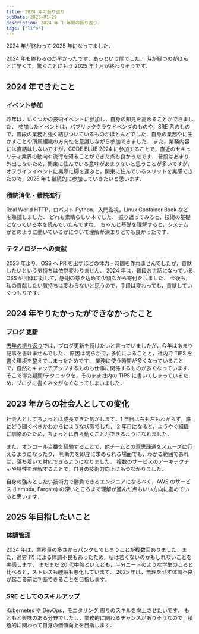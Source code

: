 ```yaml
---
title: 2024 年の振り返り
pubDate: 2025-01-29
description: 2024 年 1 年間の振り返り．
tags: ['life']
---
```


2024 年が終わって 2025 年になってました．

2024 年も終わるのが早かったです．あっという間でした．
時が経つのがほんとに早くて，驚くことにもう 2025 年 1 月が終わりそうです．

## 2024 年できたこと

### イベント参加

昨年は，いくつかの技術イベントに参加し，自身の知見を高めることができました．
参加したイベントは，パブリッククラウドベンダのものや，SRE 系のもので，普段の業務と強く結びついているものがほとんどでした．自身の業務やに生かすことや所属組織の方向性を意識しながら参加できました．
また，業務内容には直結はしないですが，CODE BLUE 2024 に参加することで，直近のセキュリティ業界の動向や流行を知ることができた点も良かったです．
普段はあまり外出しないため，関東に住んでいる意味があまりないと思うことが多いですが，オフラインイベントに実際に脚を運ぶと，関東に住んでいるメリットを実感できたので，2025 年も継続的に参加していきたいと思います．

### 積読消化・積読進行

Real World HTTP，ロバスト Python，入門監視，Linux Container Book などを熟読しました．
どれも素晴らしい本でした．
振り返ってみると，技術の基礎となっている本を読んでいたんですね．
ちゃんと基礎を理解すると，システムがどのように動いているかについて理解が深まりとても良かったです．

### テクノロジーへの貢献

2023 年より，OSS へ PR を出すほどの体力・時間を作れませんでしたが，貢献したいという気持ちは依然変わりません．
2024 年は，普段お世話になっている OSS や団体に対して，感謝の意を込めて少額ながら寄付をしました．
今後も，私の貢献したい気持ちは変わらないと思うので，手段は変わっても，貢献していくつもりです．

## 2024 年やりたかったができなかったこと

### ブログ 更新

[去年の振り返り](/blog/2024/fy2023/)では，ブログ更新を続けたいと言っていましたが，今年はあまり記事を書けませんでした．
原因は明らかで，多忙によることと，社内で TIPS を書く環境を整えてしまったためです．
業務に使う時間が多くなっていることで，自然とキャッチアップするものも仕事に関係するものが多くなっています．そこで得た疑問/テクニックを，そのまま社内の TIPS に書いてしまっているため，ブログに書くネタがなくなってしまいました．

## 2023 年からの社会人としての変化

社会人としてちょっとは成長できた気がします．1 年目は右も左もわからず，誰にどう聞くべきかわからにような状態でした．
2 年目になると，ようやく組織に馴染めたため，ちょっとは自ら動くことができるようになれました．

また，オンコール当番を経験することで，他チームとの意思疎通をスムーズに行えるようになったり，
判断力を即座に求められる場面でも，わかる範囲であれば，落ち着いて対応できるようになりました．
複数のサービスのアーキテクチャや特性を理解することで，自身の技術力向上にもつながりました．

自身の強みとしたい技術力で勝負できるエンジニアになるべく，AWS のサービス (Lambda, Fargate) の深いところまで理解が進んだ点もいい方向に進めていると思います．

## 2025 年目指したいこと

### 体調管理

2024 年は，業務量の多さからパンクしてしまうことが複数回ありました．また，過労 (?) による体調不良もあったため，私は若くないのかもしれないことを実感します．
まだまだ 20 代中盤といえども，半分ニートのような学生のころと比べると，ストレスも睡眠も悪化しています．
2025 年は，無理をせず体調不良が起こる前に判断できることを目指します．

### SRE としてのスキルアップ

Kubernetes や DevOps，モニタリング 周りのスキルを向上させたいです．
もともと興味のある分野でしたし，業務的に関わるチャンスがありそうなので，積極的に関わって自身の価値向上を目指します．
